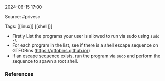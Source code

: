 
2024-06-15 17:00

Source: #privesc 

Tags: [[linux]] [[shell]]]

- Firstly List the programs your user is allowed to run via sudo using `sudo -l`
- For each program in the list, see if there is a shell escape sequence on GTFOBins (https://gtfobins.github.io/)
- If an escape sequence exists, run the program via `sudo` and perform the sequence to spawn a root shell.






### References

